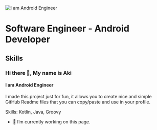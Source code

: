 ![I am Android Engineer](https://A-Rakhmatullaev.github.io/A-Rakhmatullaev/friday.png)
# Software Engineer - Android Developer


## Skills

### Hi there 👋, My name is Aki
#### I am Android Engineer


I made this project just for fun, it allows you to create nice and simple GitHub Readme files that you can copy/paste and use in your profile.

Skills: Kotlin, Java, Groovy

- 🔭 I’m currently working on this page. 





